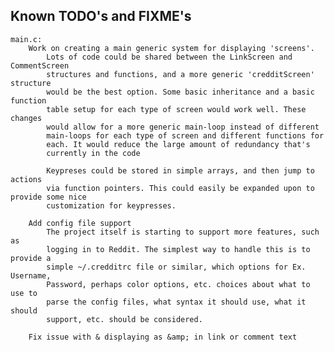 
Known TODO's and FIXME's
------------------------
    main.c:
        Work on creating a main generic system for displaying 'screens'.
            Lots of code could be shared between the LinkScreen and CommentScreen
            structures and functions, and a more generic 'credditScreen' structure
            would be the best option. Some basic inheritance and a basic function
            table setup for each type of screen would work well. These changes
            would allow for a more generic main-loop instead of different
            main-loops for each type of screen and different functions for
            each. It would reduce the large amount of redundancy that's
            currently in the code

            Keypreses could be stored in simple arrays, and then jump to actions
            via function pointers. This could easily be expanded upon to provide some nice
            customization for keypresses.

        Add config file support
            The project itself is starting to support more features, such as
            logging in to Reddit. The simplest way to handle this is to provide a
            simple ~/.credditrc file or similar, which options for Ex. Username,
            Password, perhaps color options, etc. choices about what to use to
            parse the config files, what syntax it should use, what it should
            support, etc. should be considered.
        
        Fix issue with & displaying as &amp; in link or comment text
